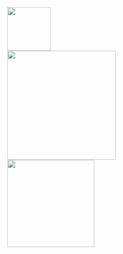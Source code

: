 <img style="display:inline-block;" height="100px" src="https://media2.giphy.com/media/9K8hrdgquxN2HJjmjf/giphy.gif?cid=790b761102e3f1be284e6b8b2c441732b8580740ba823349&rid=giphy.gif&ct=s"/>
<div style="display:flex; flex-direction:column;">
  <img style="display:inline-block;" height="250px" src="https://media.giphy.com/media/Gf5QiP1TWCO8qYKmt7/giphy.gif"/>
  <img style="display:inline-block;" height="200px" src="https://media.giphy.com/media/1iNIkQBAwEkUuTpikf/giphy.gif"/>
</div>
